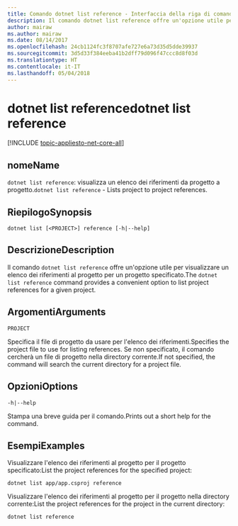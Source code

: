 ```yaml
---
title: Comando dotnet list reference - Interfaccia della riga di comando di .NET Core
description: Il comando dotnet list reference offre un'opzione utile per visualizzare un elenco dei riferimenti da progetto a progetto.
author: mairaw
ms.author: mairaw
ms.date: 08/14/2017
ms.openlocfilehash: 24cb1124fc3f8707afe727e6a73d35d5dde39937
ms.sourcegitcommit: 3d5d33f384eeba41b2dff79d096f47ccc8d8f03d
ms.translationtype: HT
ms.contentlocale: it-IT
ms.lasthandoff: 05/04/2018
---
```

# <a name="dotnet-list-reference"></a><span data-ttu-id="d14b8-103">dotnet list reference</span><span class="sxs-lookup"><span data-stu-id="d14b8-103">dotnet list reference</span></span>

[!INCLUDE [topic-appliesto-net-core-all](../../../includes/topic-appliesto-net-core-all.md)]

## <a name="name"></a><span data-ttu-id="d14b8-104">nome</span><span class="sxs-lookup"><span data-stu-id="d14b8-104">Name</span></span>

<span data-ttu-id="d14b8-105">`dotnet list reference`: visualizza un elenco dei riferimenti da progetto a progetto.</span><span class="sxs-lookup"><span data-stu-id="d14b8-105">`dotnet list reference` - Lists project to project references.</span></span>

## <a name="synopsis"></a><span data-ttu-id="d14b8-106">Riepilogo</span><span class="sxs-lookup"><span data-stu-id="d14b8-106">Synopsis</span></span>

`dotnet list [<PROJECT>] reference [-h|--help]`

## <a name="description"></a><span data-ttu-id="d14b8-107">Descrizione</span><span class="sxs-lookup"><span data-stu-id="d14b8-107">Description</span></span>

<span data-ttu-id="d14b8-108">Il comando `dotnet list reference` offre un'opzione utile per visualizzare un elenco dei riferimenti al progetto per un progetto specificato.</span><span class="sxs-lookup"><span data-stu-id="d14b8-108">The `dotnet list reference` command provides a convenient option to list project references for a given project.</span></span>

## <a name="arguments"></a><span data-ttu-id="d14b8-109">Argomenti</span><span class="sxs-lookup"><span data-stu-id="d14b8-109">Arguments</span></span>

`PROJECT`

<span data-ttu-id="d14b8-110">Specifica il file di progetto da usare per l'elenco dei riferimenti.</span><span class="sxs-lookup"><span data-stu-id="d14b8-110">Specifies the project file to use for listing references.</span></span> <span data-ttu-id="d14b8-111">Se non specificato, il comando cercherà un file di progetto nella directory corrente.</span><span class="sxs-lookup"><span data-stu-id="d14b8-111">If not specified, the command will search the current directory for a project file.</span></span>

## <a name="options"></a><span data-ttu-id="d14b8-112">Opzioni</span><span class="sxs-lookup"><span data-stu-id="d14b8-112">Options</span></span>

`-h|--help`

<span data-ttu-id="d14b8-113">Stampa una breve guida per il comando.</span><span class="sxs-lookup"><span data-stu-id="d14b8-113">Prints out a short help for the command.</span></span>

## <a name="examples"></a><span data-ttu-id="d14b8-114">Esempi</span><span class="sxs-lookup"><span data-stu-id="d14b8-114">Examples</span></span>

<span data-ttu-id="d14b8-115">Visualizzare l'elenco dei riferimenti al progetto per il progetto specificato:</span><span class="sxs-lookup"><span data-stu-id="d14b8-115">List the project references for the specified project:</span></span>

`dotnet list app/app.csproj reference`

<span data-ttu-id="d14b8-116">Visualizzare l'elenco dei riferimenti al progetto per il progetto nella directory corrente:</span><span class="sxs-lookup"><span data-stu-id="d14b8-116">List the project references for the project in the current directory:</span></span>

`dotnet list reference`
